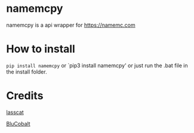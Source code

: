 # namemcpy
namemcpy is a api wrapper for https://namemc.com


# How to install

`pip install namemcpy`
or
`pip3 install namemcpy'
or just run the .bat file in the install folder.

# Credits
[lasscat](https://github.com/lasscat)

[BluCobalt](https://github.com/BluCobalt)
